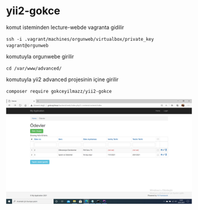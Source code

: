 # yii2-gokce

komut isteminden lecture-webde vagranta gidilir

`ssh -i .vagrant/machines/orgunweb/virtualbox/private_key vagrant@orgunweb`

komutuyla orgunwebe girilir

`cd /var/www/advanced/`

komutuyla yii2 advanced projesinin içine girilir

`composer require gokceyilmazz/yii2-gokce`


![foto1](https://github.com/gokceyilmazz/yii2-gokce/blob/main/2021-01-20.png)

